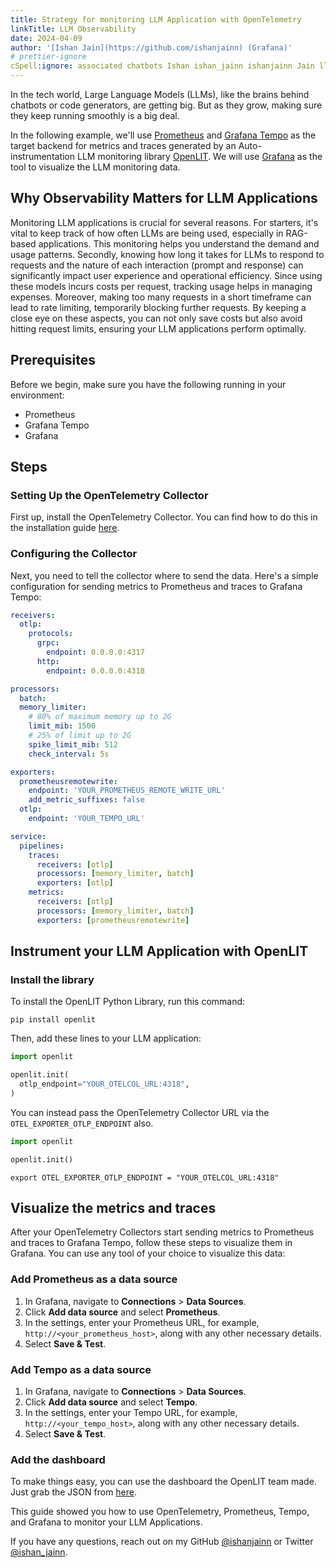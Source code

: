 ```yaml
---
title: Strategy for monitoring LLM Application with OpenTelemetry
linkTitle: LLM Observability
date: 2024-04-09
author: '[Ishan Jain](https://github.com/ishanjainn) (Grafana)'
# prettier-ignore
cSpell:ignore: associated chatbots Ishan ishan_jainn ishanjainn Jain llm timeframe
---
```


In the tech world, Large Language Models (LLMs), like the brains behind chatbots
or code generators, are getting big. But as they grow, making sure they keep
running smoothly is a big deal.

In the following example, we'll use [Prometheus](https://prometheus.io/) and
[Grafana Tempo](https://grafana.com/oss/tempo/) as the target backend for
metrics and traces generated by an Auto-instrumentation LLM monitoring library
[OpenLIT](https://github.com/openlit/openlit). We will use
[Grafana](https://grafana.com/oss/grafana/) as the tool to visualize the LLM
monitoring data.

## Why Observability Matters for LLM Applications

Monitoring LLM applications is crucial for several reasons. For starters, it's
vital to keep track of how often LLMs are being used, especially in RAG-based
applications. This monitoring helps you understand the demand and usage
patterns. Secondly, knowing how long it takes for LLMs to respond to requests
and the nature of each interaction (prompt and response) can significantly
impact user experience and operational efficiency. Since using these models
incurs costs per request, tracking usage helps in managing expenses. Moreover,
making too many requests in a short timeframe can lead to rate limiting,
temporarily blocking further requests. By keeping a close eye on these aspects,
you can not only save costs but also avoid hitting request limits, ensuring your
LLM applications perform optimally.

## Prerequisites

Before we begin, make sure you have the following running in your environment:

- Prometheus
- Grafana Tempo
- Grafana

## Steps

### Setting Up the OpenTelemetry Collector

First up, install the OpenTelemetry Collector. You can find how to do this in
the installation guide [here](/docs/collector/installation/).

### Configuring the Collector

Next, you need to tell the collector where to send the data. Here's a simple
configuration for sending metrics to Prometheus and traces to Grafana Tempo:

```yaml
receivers:
  otlp:
    protocols:
      grpc:
        endpoint: 0.0.0.0:4317
      http:
        endpoint: 0.0.0.0:4318

processors:
  batch:
  memory_limiter:
    # 80% of maximum memory up to 2G
    limit_mib: 1500
    # 25% of limit up to 2G
    spike_limit_mib: 512
    check_interval: 5s

exporters:
  prometheusremotewrite:
    endpoint: 'YOUR_PROMETHEUS_REMOTE_WRITE_URL'
    add_metric_suffixes: false
  otlp:
    endpoint: 'YOUR_TEMPO_URL'

service:
  pipelines:
    traces:
      receivers: [otlp]
      processors: [memory_limiter, batch]
      exporters: [otlp]
    metrics:
      receivers: [otlp]
      processors: [memory_limiter, batch]
      exporters: [prometheusremotewrite]
```

## Instrument your LLM Application with OpenLIT

### Install the library

To install the OpenLIT Python Library, run this command:

```shell
pip install openlit
```

Then, add these lines to your LLM application:

```python
import openlit

openlit.init(
  otlp_endpoint="YOUR_OTELCOL_URL:4318",
)
```

You can instead pass the OpenTelemetry Collector URL via the
`OTEL_EXPORTER_OTLP_ENDPOINT` also.

```python
import openlit

openlit.init()
```

```shell
export OTEL_EXPORTER_OTLP_ENDPOINT = "YOUR_OTELCOL_URL:4318"
```

## Visualize the metrics and traces

After your OpenTelemetry Collectors start sending metrics to Prometheus and
traces to Grafana Tempo, follow these steps to visualize them in Grafana. You
can use any tool of your choice to visualize this data:

### Add Prometheus as a data source

1. In Grafana, navigate to **Connections** > **Data Sources**.
2. Click **Add data source** and select **Prometheus**.
3. In the settings, enter your Prometheus URL, for example,
   `http://<your_prometheus_host>`, along with any other necessary details.
4. Select **Save & Test**.

### Add Tempo as a data source

1. In Grafana, navigate to **Connections** > **Data Sources**.
2. Click **Add data source** and select **Tempo**.
3. In the settings, enter your Tempo URL, for example,
   `http://<your_tempo_host>`, along with any other necessary details.
4. Select **Save & Test**.

### Add the dashboard

To make things easy, you can use the dashboard the OpenLIT team made. Just grab
the JSON from
[here](https://docs.openlit.io/latest/connections/prometheus-tempo#dashboard).

This guide showed you how to use OpenTelemetry, Prometheus, Tempo, and Grafana
to monitor your LLM Applications.

If you have any questions, reach out on my GitHub
[@ishanjainn](https://github.com/ishanjainn) or Twitter
[@ishan_jainn](https://twitter.com/ishan_jainn).
